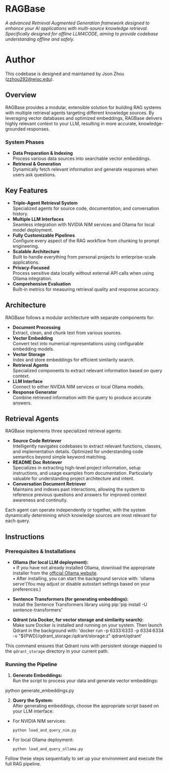 # RAGBase

_A advanced Retrieval Augmented Generation framework designed to enhance your AI applications with multi-source knowledge retrieval. Specifically designed for offline LLM4CODE, aiming to provide codebase understanding offline and safely._

# Author

This codebase is designed and maintained by Json Zhou (zzhou292@wisc.edu).

## Overview

RAGBase provides a modular, extensible solution for building RAG systems with multiple retrieval agents targeting different knowledge sources. By leveraging vector databases and optimized embeddings, RAGBase delivers highly relevant context to your LLM, resulting in more accurate, knowledge-grounded responses.

### System Phases

- **Data Preparation & Indexing**  
  Process various data sources into searchable vector embeddings.
- **Retrieval & Generation**  
  Dynamically fetch relevant information and generate responses when users ask questions.

## Key Features

- **Triple-Agent Retrieval System**  
  Specialized agents for source code, documentation, and conversation history.
- **Multiple LLM Interfaces**  
  Seamless integration with NVIDIA NIM services and Ollama for local model deployment.
- **Fully Customizable Pipelines**  
  Configure every aspect of the RAG workflow from chunking to prompt engineering.
- **Scalable Architecture**  
  Built to handle everything from personal projects to enterprise-scale applications.
- **Privacy-Focused**  
  Process sensitive data locally without external API calls when using Ollama integration.
- **Comprehensive Evaluation**  
  Built-in metrics for measuring retrieval quality and response accuracy.

## Architecture

RAGBase follows a modular architecture with separate components for:

- **Document Processing**  
  Extract, clean, and chunk text from various sources.
- **Vector Embedding**  
  Convert text into numerical representations using configurable embedding models.
- **Vector Storage**  
  Index and store embeddings for efficient similarity search.
- **Retrieval Agents**  
  Specialized components to extract relevant information based on query context.
- **LLM Interface**  
  Connect to either NVIDIA NIM services or local Ollama models.
- **Response Generator**  
  Combine retrieved information with the query to produce accurate answers.

## Retrieval Agents

RAGBase implements three specialized retrieval agents:

- **Source Code Retriever**  
  Intelligently navigates codebases to extract relevant functions, classes, and implementation details. Optimized for understanding code semantics beyond simple keyword matching.
- **README Doc Retriever**  
  Specializes in extracting high-level project information, setup instructions, and usage examples from documentation. Particularly valuable for understanding project architecture and intent.
- **Conversation Document Retriever**  
  Maintains and indexes past interactions, allowing the system to reference previous questions and answers for improved context awareness and continuity.

Each agent can operate independently or together, with the system dynamically determining which knowledge sources are most relevant for each query.

## Instructions

### Prerequisites & Installations

- **Ollama (for local LLM deployment):**  
  • If you have not already installed Ollama, download the appropriate installer from the [official Ollama website](https://ollama.com).  
  • After installing, you can start the background service with: 'ollama serve'(You may adjust or disable autostart settings based on your preferences.)

- **Sentence Transformers (for generating embeddings):**  
Install the Sentence Transformers library using pip:'pip install -U sentence-transformers'

- **Qdrant (via Docker, for vector storage and similarity search):**  
Make sure Docker is installed and running on your system. Then launch Qdrant in the background with:
'docker run -p 6333:6333 -p 6334:6334 -v "${PWD}/qdrant_storage:/qdrant/storage:z" qdrant/qdrant'

This command ensures that Qdrant runs with persistent storage mapped to the `qdrant_storage` directory in your current path.

### Running the Pipeline

1. **Generate Embeddings:**  
 Run the script to process your data and generate vector embeddings:

python generate_embeddings.py

2. **Query the System:**  
After generating embeddings, choose the appropriate script based on your LLM interface:  
- For NVIDIA NIM services:
  ```
  python load_and_query_nim.py
  ```
- For local Ollama deployment:
  ```
  python load_and_query_ollama.py
  ```

Follow these steps sequentially to set up your environment and execute the full RAG pipeline.

  

